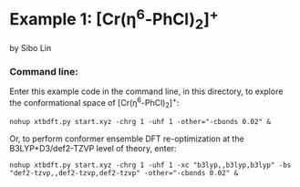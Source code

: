 Example 1: [Cr(η<sup>6</sup>-PhCl)<sub>2</sub>]<sup>+</sup>
========================================
by Sibo Lin

### Command line:

Enter this example code in the command line, in this directory, to explore the conformational space of [Cr(η<sup>6</sup>-PhCl)<sub>2</sub>]<sup>+</sup>:

`nohup xtbdft.py start.xyz -chrg 1 -uhf 1 -other="-cbonds 0.02" &`

Or, to perform conformer ensemble DFT re-optimization at the B3LYP+D3/def2-TZVP level of theory, enter:

`nohup xtbdft.py start.xyz -chrg 1 -uhf 1 -xc "b3lyp,,b3lyp,b3lyp" -bs "def2-tzvp,,def2-tzvp,def2-tzvp" -other="-cbonds 0.02" &`

